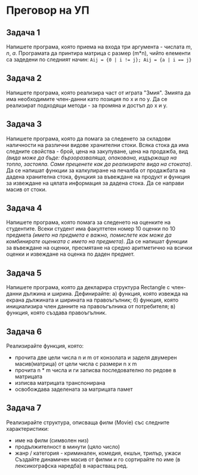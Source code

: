 # Преговор на УП

## Задача 1

Напишете програма, която приема на входа три аргумента - числата *m*, *n*, *a*.  Програмата да принтира матрица с размер (m*n), чийто елементи са задедени по следният начин: `Aij = {0 | i != j}; Aij = {a | i == j}`

## Задача 2

Напишете програма, която реализира част от играта "Змия". Змията да има необходимите член-данни като позиция по x и по y. Да се реализират подходящи методи - за промяна и достъп до x и y.

## Задача 3

Напишете програма, която да помага за следенето за складови наличности на различни видове хранителни стоки. Всяка стока да има следните свойства - брой, цена на закупуване, цена на продажба, вид *(вида може да бъде: бързоразваляща, опакована, издържаща на топло, застояла. Сами преценете как да реализирате вида на стоката)*. Да се напишат функции за калкулиране на печалба от продажбата на дадена хранителна стока, фунцкия за въвеждане на продукт и функция за извеждане на цялата информация за дадена стока. Да се направи масив от стоки. 

## Задача 4

Напишете програма, която помага за следенето на оценките на студентите. Всеки студент има факултетен номер 10 оценки по 10 предмета *(името на предмета е важно, помислете как може да комбинирате оценката с името на предмета)*. Да се напишат функции за въвеждане на оценки, пресмятане на средно аритметично на всички оценки и извеждане на оценка по даден предмет.

## Задача 5

Напишете програма, която да декларира структура Rectangle с член-данни дължина и ширина. Дефинирайте:
  а) функция, която извежда на екрана дължината и ширината на правоъгълник;
  б) функция, която инициализира член данните на правоъгълника от потребителя;
  в) функция, която създава правоъгълник.
  
## Задача 6
Реализирайте функция, която: </br>
   - прочита две цели числа n и m от конзолата и заделя двумерен масив(матрица) от цели числа с размери n x m
   - прочита n * m числа и ги записва последователно по редове в матрицата
   - изписва матрицата транспонирана
   - освобождава заделената за матрицата памет
   
## Задача 7
Реализирайте структура, описваща филм (Movie) със следните характеристики:
   - име на филм (символен низ)
   - продължителност в минути (цяло число)
   - жанр / категория - криминален, комедия, екшън, трилър, ужаси </br>
   Създайте динамичен масив от филми и го сортирайте по име (в лексикографска наредба) в нарастващ ред.
